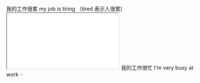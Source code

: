 我的工作很累 
my job is tiring （tired 表示人很累)<iframe  src="../audio/classroom3/1534855098149_28959484_mobile.mp3"></iframe>
我的工作很忙 
I'm very busy at work
··